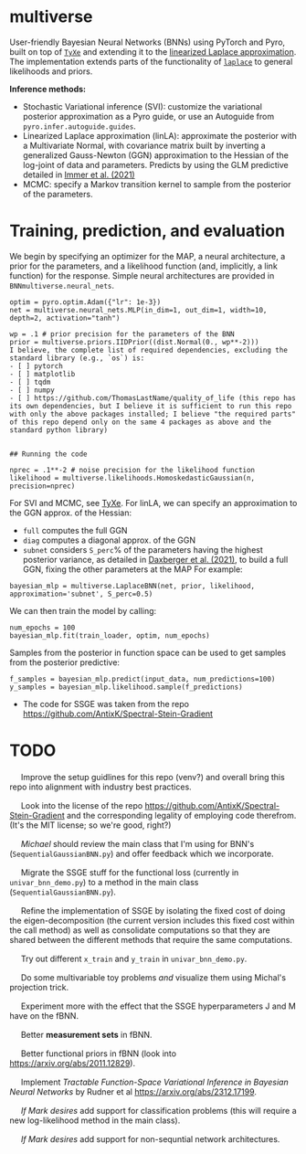 # multiverse
User-friendly Bayesian Neural Networks (BNNs) using PyTorch and Pyro, built on top of [`TyXe`](https://github.com/TyXe-BDL/TyXe/tree/master) and extending it to the [linearized Laplace approximation](https://arxiv.org/abs/2008.08400). The implementation extends parts of the functionality of [`laplace`](https://github.com/AlexImmer/Laplace) to general likelihoods and priors.

**Inference methods:**
* Stochastic Variational inference (SVI): customize the variational posterior approximation as a Pyro guide, or use an Autoguide from `pyro.infer.autoguide.guides`.
* Linearized Laplace approximation (linLA): approximate the posterior with a Multivariate Normal, with covariance matrix built by inverting a generalized Gauss-Newton (GGN) approximation to the Hessian of the log-joint of data and parameters. Predicts by using the GLM predictive detailed in [Immer et al. (2021)](https://arxiv.org/abs/2008.08400) 
* MCMC: specify a Markov transition kernel to sample from the posterior of the parameters.

# Training, prediction, and evaluation
We begin by specifying an optimizer for the MAP, a neural architecture, a prior for the parameters, and a likelihood function (and, implicitly, a link function) for the response.
Simple neural architectures are provided in `BNNmultiverse.neural_nets`.

```
optim = pyro.optim.Adam({"lr": 1e-3})
net = multiverse.neural_nets.MLP(in_dim=1, out_dim=1, width=10, depth=2, activation="tanh")

wp = .1 # prior precision for the parameters of the BNN
prior = multiverse.priors.IIDPrior((dist.Normal(0., wp**-2)))
I believe, the complete list of required dependencies, excluding the standard library (e.g., `os`) is:
- [ ] pytorch
- [ ] matplotlib
- [ ] tqdm
- [ ] numpy
- [ ] https://github.com/ThomasLastName/quality_of_life (this repo has its own dependencies, but I believe it is sufficient to run this repo with only the above packages installed; I believe "the required parts" of this repo depend only on the same 4 packages as above and the standard python library)


## Running the code

nprec = .1**-2 # noise precision for the likelihood function
likelihood = multiverse.likelihoods.HomoskedasticGaussian(n, precision=nprec)
```

For SVI and MCMC, see [TyXe](https://github.com/TyXe-BDL/TyXe/blob/master/README.md). For linLA, we can specify an approximation to the GGN approx. of the Hessian:
* `full` computes the full GGN
* `diag` computes a diagonal approx. of the GGN
* `subnet` considers `S_perc`% of the parameters having the highest posterior variance, as detailed in [Daxberger et al. (2021)](http://proceedings.mlr.press/v139/daxberger21a.html), to build a full GGN, fixing the other parameters at the MAP
For example:
```
bayesian_mlp = multiverse.LaplaceBNN(net, prior, likelihood, approximation='subnet', S_perc=0.5)
```

We can then train the model by calling:
```
num_epochs = 100
bayesian_mlp.fit(train_loader, optim, num_epochs)
```

Samples from the posterior in function space can be used to get samples from the posterior predictive:
```
f_samples = bayesian_mlp.predict(input_data, num_predictions=100)
y_samples = bayesian_mlp.likelihood.sample(f_predictions)
```


 - The code for SSGE was taken from the repo https://github.com/AntixK/Spectral-Stein-Gradient



# TODO


<img src="https://upload.wikimedia.org/wikipedia/commons/thumb/0/0e/Ski_trail_rating_symbol-green_circle.svg/800px-Ski_trail_rating_symbol-green_circle.svg.png" width="16" height="16"> Improve the setup guidlines for this repo (venv?) and overall bring this repo into alignment with industry best practices.


<img src="https://upload.wikimedia.org/wikipedia/commons/thumb/0/0e/Ski_trail_rating_symbol-green_circle.svg/800px-Ski_trail_rating_symbol-green_circle.svg.png" width="16" height="16"> Look into the license of the repo https://github.com/AntixK/Spectral-Stein-Gradient and the corresponding legality of employing code therefrom. (It's the MIT license; so we're good, right?)


<img src="https://upload.wikimedia.org/wikipedia/commons/thumb/0/0d/Ski_trail_rating_symbol-blue_square.svg/768px-Ski_trail_rating_symbol-blue_square.svg.png" width="16" height="16"> _Michael_ should review the main class that I'm using for BNN's (`SequentialGaussianBNN.py`) and offer feedback which we incorporate.


<img src="https://upload.wikimedia.org/wikipedia/commons/thumb/0/0e/Ski_trail_rating_symbol-green_circle.svg/800px-Ski_trail_rating_symbol-green_circle.svg.png" width="16" height="16"> Migrate the SSGE stuff for the functional loss (currently in `univar_bnn_demo.py`) to a method in the main class (`SequentialGaussianBNN.py`).


<img src="https://upload.wikimedia.org/wikipedia/commons/thumb/0/0d/Ski_trail_rating_symbol-blue_square.svg/768px-Ski_trail_rating_symbol-blue_square.svg.png" width="16" height="16"> Refine the implementation of SSGE by isolating the fixed cost of doing the eigen-decomposition (the current version includes this fixed cost within the call method) as well as consolidate computations so that they are shared between the different methods that require the same computations.



<img src="https://upload.wikimedia.org/wikipedia/commons/thumb/0/0e/Ski_trail_rating_symbol-green_circle.svg/800px-Ski_trail_rating_symbol-green_circle.svg.png" width="16" height="16"> Try out different `x_train` and `y_train` in `univar_bnn_demo.py`.


<img src="https://upload.wikimedia.org/wikipedia/commons/thumb/0/0d/Ski_trail_rating_symbol-blue_square.svg/768px-Ski_trail_rating_symbol-blue_square.svg.png" width="16" height="16"> Do some multivariable toy problems _and_ visualize them using Michal's projection trick.


<img src="https://upload.wikimedia.org/wikipedia/commons/thumb/0/0e/Ski_trail_rating_symbol-green_circle.svg/800px-Ski_trail_rating_symbol-green_circle.svg.png" width="16" height="16"> Experiment more with the effect that the SSGE hyperparameters J and M have on the fBNN.


<img src="https://upload.wikimedia.org/wikipedia/commons/thumb/0/0e/Ski_trail_rating_symbol-green_circle.svg/800px-Ski_trail_rating_symbol-green_circle.svg.png" width="16" height="16"> Better **measurement sets** in fBNN.


<img src="https://upload.wikimedia.org/wikipedia/commons/thumb/0/0d/Ski_trail_rating_symbol-blue_square.svg/768px-Ski_trail_rating_symbol-blue_square.svg.png" width="16" height="16"> Better functional priors in fBNN (look into https://arxiv.org/abs/2011.12829).


<img src="https://upload.wikimedia.org/wikipedia/commons/0/0c/Ski_trail_rating_symbol-black_diamond.svg" width="16" height="16"> Implement _Tractable Function-Space Variational Inference in Bayesian Neural Networks_ by Rudner et al https://arxiv.org/abs/2312.17199.


<img src="https://upload.wikimedia.org/wikipedia/commons/thumb/0/0d/Ski_trail_rating_symbol-blue_square.svg/768px-Ski_trail_rating_symbol-blue_square.svg.png" width="16" height="16"> _If Mark desires_ add support for classification problems (this will require a new log-likelihood method in the main class).


<img src="https://upload.wikimedia.org/wikipedia/commons/0/0c/Ski_trail_rating_symbol-black_diamond.svg" width="16" height="16"> _If Mark desires_ add support for non-sequntial network architectures.


